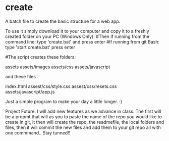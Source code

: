 # create
A batch file to create the basic structure for a web app.

To use it simply download it to your computer and copy it to a freshly created folder on your PC (Windows Only).
#Then if running from the command line:
       type 'create.bat' and press enter
#If running from git Bash:
       type 'start create.bat' press enter
       
#The script creates these folders:

assets
assets/images
assets/css
assets/javascript

and these files

index.html
assest/css/style.css
assest/css/resets.css
assets/javascript/app.js

Just a simple program to make your day a little longer. :)

Project Future:
I will add new features as we advance in class. The first will be a propmt that will as you to paste the name of the repo you would like to create in git, it then will create the repo, the readmefile, the local folders and files, then it will commit the new files and add them to your git repo all with one commmand.. Stay tunned!!
